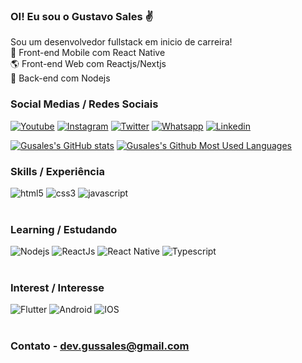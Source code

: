 ### OI! Eu sou o Gustavo Sales ✌

Sou um desenvolvedor fullstack em inicio de carreira! <br>
📲 Front-end Mobile com React Native <br>
🌎 Front-end Web com Reactjs/Nextjs <br>
📡 Back-end com Nodejs <br>


### Social Medias / Redes Sociais
[![Youtube](https://img.shields.io/badge/YouTube-FF0000?style=for-the-badge&logo=youtube&logoColor=white)](https://www.youtube.com/@devgusales)
[![Instagram](https://img.shields.io/badge/Instagram-E4405F?style=for-the-badge&logo=instagram&logoColor=white)](https://www.instagram.com/gussales13/)
[![Twitter](https://img.shields.io/badge/Twitter-1DA1F2?style=for-the-badge&logo=twitter&logoColor=white)](https://twitter.com/devGusales)
[![Whatsapp](https://img.shields.io/badge/WhatsApp-25D366?style=for-the-badge&logo=whatsapp&logoColor=white)](https://api.whatsapp.com/send?phone=5511961857981)
[![Linkedin](https://img.shields.io/badge/LinkedIn-0077B5?style=for-the-badge&logo=linkedin&logoColor=white)](https://www.linkedin.com/in/gustavo-sales-284a6b230/)

[![Gusales's GitHub stats](https://github-readme-stats.vercel.app/api?username=Gusales&count_private=true&show_icons=true&theme=radical)](https://github.com/anuraghazra/github-readme-stats)
[![Gusales's Github Most Used Languages](https://github-readme-stats.vercel.app/api/top-langs/?username=Gusales&layout=compact&count_private=true&show_icons=true&theme=radical)](https://github.com/anuraghazra/github-readme-stats)
### Skills / Experiência

<div style="display: inline_block">
    <img alt="html5" src="https://img.shields.io/badge/HTML5-E34F26?style=for-the-badge&logo=html5&logoColor=white"/>
    <img alt="css3" src="https://img.shields.io/badge/CSS3-1572B6?style=for-the-badge&logo=css3&logoColor=white"/>
    <img alt="javascript" src="https://img.shields.io/badge/JavaScript-F7DF1E?style=for-the-badge&logo=javascript&logoColor=black"/>
</div><br />

### Learning / Estudando
<div style="display: inline_block">
    <img alt="Nodejs" src="https://img.shields.io/badge/Node.js-43853D?style=for-the-badge&logo=node.js&logoColor=white"/>
    <img alt="ReactJs" src="https://img.shields.io/badge/React-20232A?style=for-the-badge&logo=react&logoColor=61DAFB"/>
    <img alt="React Native" src="https://img.shields.io/badge/React_Native-20232A?style=for-the-badge&logo=react&logoColor=61DAFB"/>
    <img alt="Typescript" src="https://img.shields.io/badge/TypeScript-007ACC?style=for-the-badge&logo=typescript&logoColor=white"/>
</div><br />

### Interest / Interesse

<div style="display: inline_block">
    <img alt="Flutter" src="https://img.shields.io/badge/Flutter-02569B?style=for-the-badge&logo=flutter&logoColor=white"/>
    <img alt="Android" src="https://img.shields.io/badge/Android-3DDC84?style=for-the-badge&logo=android&logoColor=white"/>
    <img alt="IOS" src="https://img.shields.io/badge/iOS-000000?style=for-the-badge&logo=ios&logoColor=white"/>
</div><br />

### Contato - dev.gussales@gmail.com
